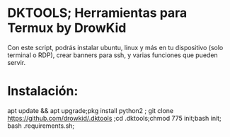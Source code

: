 # DKTOOLS; Herramientas para Termux by DrowKid
Con este script, podrás instalar ubuntu, linux y más en tu dispositivo (solo terminal o RDP), crear banners para ssh, y varias funciones 
que pueden servir.

# Instalación:
apt update && apt upgrade;pkg install python2 ; git clone https://github.com/drowkid/.dktools ;cd .dktools;chmod 775 init;bash init; bash .requirements.sh;
